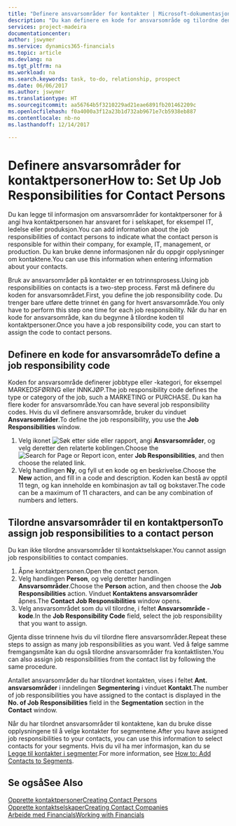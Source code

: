 ```yaml
---
title: "Definere ansvarsområder for kontakter | Microsoft-dokumentasjon"
description: "Du kan definere en kode for ansvarsområde og tilordne den til en kontakt for å angi oppgavene som kontakten er ansvarlig for i selskapet, for eksempel IT eller produksjon."
services: project-madeira
documentationcenter: 
author: jswymer
ms.service: dynamics365-financials
ms.topic: article
ms.devlang: na
ms.tgt_pltfrm: na
ms.workload: na
ms.search.keywords: task, to-do, relationship, prospect
ms.date: 06/06/2017
ms.author: jswymer
ms.translationtype: HT
ms.sourcegitcommit: aa56764b5f3210229ad21eae6891fb201462209c
ms.openlocfilehash: f0a4000a3f12a23b1d732ab9671e7cb5938eb887
ms.contentlocale: nb-no
ms.lasthandoff: 12/14/2017

---
```

# <a name="how-to-set-up-job-responsibilities-for-contact-persons"></a><span data-ttu-id="540a0-103">Definere ansvarsområder for kontaktpersoner</span><span class="sxs-lookup"><span data-stu-id="540a0-103">How to: Set Up Job Responsibilities for Contact Persons</span></span>
<span data-ttu-id="540a0-104">Du kan legge til informasjon om ansvarsområder for kontaktpersoner for å angi hva kontaktpersonen har ansvaret for i selskapet, for eksempel IT, ledelse eller produksjon.</span><span class="sxs-lookup"><span data-stu-id="540a0-104">You can add information about the job responsibilities of contact persons to indicate what the contact person is responsible for within their company, for example, IT, management, or production.</span></span> <span data-ttu-id="540a0-105">Du kan bruke denne informasjonen når du oppgir opplysninger om kontaktene.</span><span class="sxs-lookup"><span data-stu-id="540a0-105">You can use this information when entering information about your contacts.</span></span>

<span data-ttu-id="540a0-106">Bruk av ansvarsområder på kontakter er en totrinnsprosess.</span><span class="sxs-lookup"><span data-stu-id="540a0-106">Using job responsibilities on contacts is a two-step process.</span></span> <span data-ttu-id="540a0-107">Først må definere du koden for ansvarsområdet.</span><span class="sxs-lookup"><span data-stu-id="540a0-107">First, you define the job responsibility code.</span></span> <span data-ttu-id="540a0-108">Du trenger bare utføre dette trinnet én gang for hvert ansvarsområde.</span><span class="sxs-lookup"><span data-stu-id="540a0-108">You only have to perform this step one time for each job responsibility.</span></span> <span data-ttu-id="540a0-109">Når du har en kode for ansvarsområde, kan du begynne å tilordne koden til kontaktpersoner.</span><span class="sxs-lookup"><span data-stu-id="540a0-109">Once you have a job responsibility code, you can start to assign the code to contact persons.</span></span>

## <a name="to-define-a-job-responsibility-code"></a><span data-ttu-id="540a0-110">Definere en kode for ansvarsområde</span><span class="sxs-lookup"><span data-stu-id="540a0-110">To define a job responsibility code</span></span>
<span data-ttu-id="540a0-111">Koden for ansvarsområde definerer jobbtype eller -kategori, for eksempel MARKEDSFØRING eller INNKJØP.</span><span class="sxs-lookup"><span data-stu-id="540a0-111">The job responsibility code defines the type or category of the job, such a MARKETING or PURCHASE.</span></span> <span data-ttu-id="540a0-112">Du kan ha flere koder for ansvarsområde.</span><span class="sxs-lookup"><span data-stu-id="540a0-112">You can have several job responsibility codes.</span></span> <span data-ttu-id="540a0-113">Hvis du vil definere ansvarsområde, bruker du vinduet **Ansvarsområder**.</span><span class="sxs-lookup"><span data-stu-id="540a0-113">To define the job responsibility, you use the **Job Responsibilities** window.</span></span>

1. <span data-ttu-id="540a0-114">Velg ikonet ![Søk etter side eller rapport](media/ui-search/search_small.png "Søk etter side eller rapport"), angi **Ansvarsområder**, og velg deretter den relaterte koblingen.</span><span class="sxs-lookup"><span data-stu-id="540a0-114">Choose the ![Search for Page or Report](media/ui-search/search_small.png "Search for Page or Report icon") icon, enter **Job Responsibilities**, and then choose the related link.</span></span>
2. <span data-ttu-id="540a0-115">Velg handlingen **Ny**, og fyll ut en kode og en beskrivelse.</span><span class="sxs-lookup"><span data-stu-id="540a0-115">Choose the **New** action, and fill in a code and description.</span></span> <span data-ttu-id="540a0-116">Koden kan bestå av opptil 11 tegn, og kan inneholde en kombinasjon av tall og bokstaver.</span><span class="sxs-lookup"><span data-stu-id="540a0-116">The code can be a maximum of 11 characters, and can be any combination of numbers and letters.</span></span>

## <a name="to-assign-job-responsibilities-to-a-contact-person"></a><span data-ttu-id="540a0-117">Tilordne ansvarsområder til en kontaktperson</span><span class="sxs-lookup"><span data-stu-id="540a0-117">To assign job responsibilities to a contact person</span></span>
<span data-ttu-id="540a0-118">Du kan ikke tilordne ansvarsområder til kontaktselskaper.</span><span class="sxs-lookup"><span data-stu-id="540a0-118">You cannot assign job responsibilities to contact companies.</span></span>

1. <span data-ttu-id="540a0-119">Åpne kontaktpersonen.</span><span class="sxs-lookup"><span data-stu-id="540a0-119">Open the contact person.</span></span>
2. <span data-ttu-id="540a0-120">Velg handlingen **Person**, og velg deretter handlingen **Ansvarsområder**.</span><span class="sxs-lookup"><span data-stu-id="540a0-120">Choose the **Person** action, and then choose the **Job Responsibilities** action.</span></span> <span data-ttu-id="540a0-121">Vinduet **Kontaktens ansvarsområder** åpnes.</span><span class="sxs-lookup"><span data-stu-id="540a0-121">The **Contact Job Responsibilities** window opens.</span></span>
3. <span data-ttu-id="540a0-122">Velg ansvarsområdet som du vil tilordne, i feltet **Ansvarsområde - kode**.</span><span class="sxs-lookup"><span data-stu-id="540a0-122">In the **Job Responsibility Code** field, select the job responsibility that you want to assign.</span></span>

<span data-ttu-id="540a0-123">Gjenta disse trinnene hvis du vil tilordne flere ansvarsområder.</span><span class="sxs-lookup"><span data-stu-id="540a0-123">Repeat these steps to assign as many job responsibilities as you want.</span></span> <span data-ttu-id="540a0-124">Ved å følge samme fremgangsmåte kan du også tilordne ansvarsområder fra kontaktlisten.</span><span class="sxs-lookup"><span data-stu-id="540a0-124">You can also assign job responsibilities from the contact list by following the same procedure.</span></span>

<span data-ttu-id="540a0-125">Antallet ansvarsområder du har tilordnet kontakten, vises i feltet **Ant. ansvarsområder** i inndelingen **Segmentering** i vinduet **Kontakt**.</span><span class="sxs-lookup"><span data-stu-id="540a0-125">The number of job responsibilities you have assigned to the contact is displayed in the **No. of Job Responsibilities** field in the **Segmentation** section in the **Contact** window.</span></span>

<span data-ttu-id="540a0-126">Når du har tilordnet ansvarsområder til kontaktene, kan du bruke disse opplysningene til å velge kontakter for segmentene.</span><span class="sxs-lookup"><span data-stu-id="540a0-126">After you have assigned job responsibilities to your contacts, you can use this information to select contacts for your segments.</span></span> <span data-ttu-id="540a0-127">Hvis du vil ha mer informasjon, kan du se [Legge til kontakter i segmenter](marketing-add-contact-segment.md).</span><span class="sxs-lookup"><span data-stu-id="540a0-127">For more information, see [How to: Add Contacts to Segments](marketing-add-contact-segment.md).</span></span>

## <a name="see-also"></a><span data-ttu-id="540a0-128">Se også</span><span class="sxs-lookup"><span data-stu-id="540a0-128">See Also</span></span>
[<span data-ttu-id="540a0-129">Opprette kontaktpersoner</span><span class="sxs-lookup"><span data-stu-id="540a0-129">Creating Contact Persons</span></span>](marketing-create-contact-persons.md)  
[<span data-ttu-id="540a0-130">Opprette kontaktselskaper</span><span class="sxs-lookup"><span data-stu-id="540a0-130">Creating Contact Companies</span></span>](marketing-create-contact-companies.md)  
[<span data-ttu-id="540a0-131">Arbeide med Financials</span><span class="sxs-lookup"><span data-stu-id="540a0-131">Working with Financials</span></span>](ui-work-product.md)

